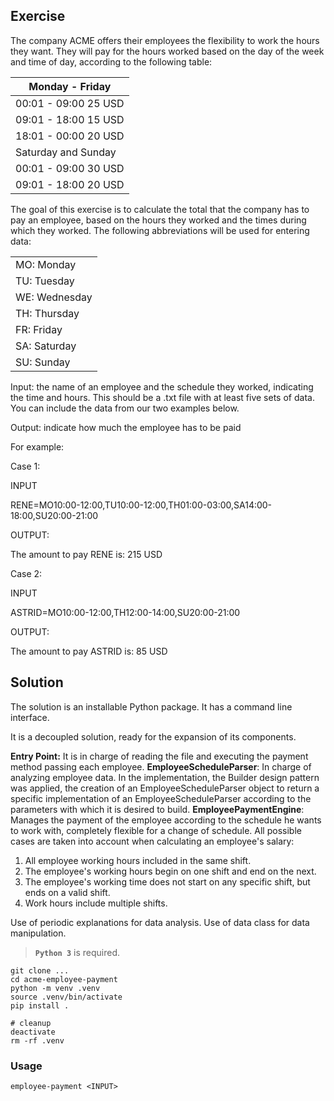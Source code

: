 ## **Exercise**

The company ACME offers their employees the flexibility to work the hours they want. They will pay for the hours worked based on the day of the week and time of day, according to the following table:

| Monday - Friday      |
| -------------------- |
| 00:01 - 09:00 25 USD |
| 09:01 - 18:00 15 USD |
| 18:01 - 00:00 20 USD |
| Saturday and Sunday  |
| 00:01 - 09:00 30 USD |
| 09:01 - 18:00 20 USD |



The goal of this exercise is to calculate the total that the company has to pay an employee, based on the hours they worked and the times during which they worked. The following abbreviations will be used for entering data:

|               |
| ------------- |
| MO: Monday    |
| TU: Tuesday   |
| WE: Wednesday |
| TH: Thursday  |
| FR: Friday    |
| SA: Saturday  |
| SU: Sunday    |



Input: the name of an employee and the schedule they worked, indicating the time and hours. This should be a .txt file with at least five sets of data. You can include the data from our two examples below.

Output: indicate how much the employee has to be paid

For example:

Case 1:

INPUT

RENE=MO10:00-12:00,TU10:00-12:00,TH01:00-03:00,SA14:00-18:00,SU20:00-21:00

OUTPUT:

The amount to pay RENE is: 215 USD

Case 2:

INPUT

ASTRID=MO10:00-12:00,TH12:00-14:00,SU20:00-21:00

OUTPUT:

The amount to pay ASTRID is: 85 USD

## Solution

The solution is an installable Python package. It has a command line interface.

It is a decoupled solution, ready for the expansion of its components.

**Entry Point:** It is in charge of reading the file and executing the payment method passing each employee.
**EmployeeScheduleParser**: In charge of analyzing employee data. In the implementation, the Builder design pattern was applied, the creation of an EmployeeScheduleParser object to return a specific implementation of an EmployeeScheduleParser according to the parameters with which it is desired to build.
**EmployeePaymentEngine**: Manages the payment of the employee according to the schedule he wants to work with, completely flexible for a change of schedule.
All possible cases are taken into account when calculating an employee's salary:

1) All employee working hours included in the same shift.
2) The employee's working hours begin on one shift and end on the next.
3) The employee's working time does not start on any specific shift, but ends on a valid shift.
4) Work hours include multiple shifts.

Use of periodic explanations for data analysis.
Use of data class for data manipulation.

>

> **`Python 3`**  is required.

```shell
git clone ...
cd acme-employee-payment
python -m venv .venv
source .venv/bin/activate
pip install .

# cleanup
deactivate
rm -rf .venv
```

### Usage

```shell
employee-payment <INPUT>
```
